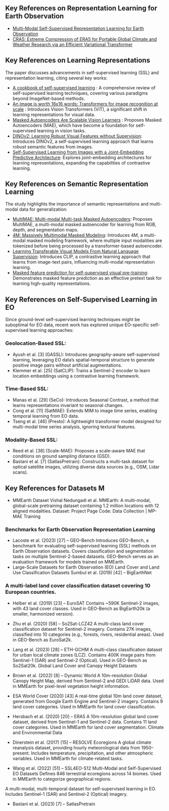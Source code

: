 
## Key References on Representation Learning for Earth Observation

- [Multi-Modal Self-Supervised Representation Learning for Earth Observation](https://ieeexplore.ieee.org/document/9553741?utm_source=chatgpt.com)
- [CRA5: Extreme Compression of ERA5 for Portable Global Climate and Weather Research via an Efficient Variational Transformer](https://doi.org/10.48550/arXiv.2405.03376)

## Key References on Learning Representations
The paper discusses advancements in self-supervised learning (SSL) and representation learning, citing several key works:

- [A cookbook of self-supervised learning](https://doi.org/10.48550/arXiv.2304.12210) : A comprehensive review of self-supervised learning techniques, covering various paradigms beyond ImageNet-based methods.
- [An image is worth 16x16 words: Transformers for image recognition at scale](https://doi.org/10.48550/arXiv.2010.11929) : Introduces Vision Transformers (ViT), a significant shift in learning representations for visual data.
- [Masked Autoencoders Are Scalable Vision Learners](https://doi.org/10.48550/arXiv.2111.06377) : Proposes Masked Autoencoders (MAE), which have become a foundation for self-supervised learning in vision tasks.
- [DINOv2: Learning Robust Visual Features without Supervision](https://doi.org/10.48550/arXiv.2304.07193): Introduces DINOv2, a self-supervised learning approach that learns robust semantic features from images.
- [Self-Supervised Learning from Images with a Joint-Embedding Predictive Architecture](https://doi.org/10.48550/arXiv.2301.08243): Explores joint-embedding architectures for learning representations, expanding the capabilities of contrastive learning.

## Key References on Semantic Representation Learning
The study highlights the importance of semantic representations and multi-modal data for generalization:

- [MultiMAE: Multi-modal Multi-task Masked Autoencoders](https://doi.org/10.48550/arXiv.2204.01678): Proposes MultiMAE, a multi-modal masked autoencoder for learning from RGB, depth, and segmentation maps.
- [4M: Massively Multimodal Masked Modeling](https://doi.org/10.48550/arXiv.2312.06647): Introduces 4M, a multi-modal masked modeling framework, where multiple input modalities are tokenized before being processed by a transformer-based autoencoder.
- [Learning Transferable Visual Models From Natural Language Supervision](https://doi.org/10.48550/arXiv.2103.00020): Introduces CLIP, a contrastive learning approach that learns from image-text pairs, influencing multi-modal representation learning.
- [Masked feature prediction for self-supervised visual pre-training](https://doi.org/10.48550/arXiv.2112.09133): Demonstrates masked feature prediction as an effective pretext task for learning high-quality representations.

## Key References on Self-Supervised Learning in EO
Since ground-level self-supervised learning techniques might be suboptimal for EO data, recent work has explored unique EO-specific self-supervised learning approaches:
### Geolocation-Based SSL:
- Ayush et al. [3] (GASSL): Introduces geography-aware self-supervised learning, leveraging EO data’s spatial-temporal structure to generate positive image pairs without artificial augmentations.
- Klemmer et al. [25] (SatCLIP): Trains a Sentinel-2 encoder to learn location embeddings using a contrastive learning framework.

### Time-Based SSL:
- Manas et al. [29] (SeCo): Introduces Seasonal Contrast, a method that learns representations invariant to seasonal changes.
- Cong et al. [11] (SatMAE): Extends MIM to image time series, enabling temporal learning from EO data.
- Tseng et al. [46] (Presto): A lightweight transformer model designed for multi-modal time series analysis, ignoring textural features.

### Modality-Based SSL:
- Reed et al. [38] (Scale-MAE): Proposes a scale-aware MAE that conditions on ground sampling distance (GSD).
- Bastani et al. [7] (SatlasPretrain): Constructs a multi-task dataset for optical satellite images, utilizing diverse data sources (e.g., OSM, Lidar scans).

## Key References for Datasets M
-  MMEarth Dataset
Vishal Nedungadi et al.
MMEarth: A multi-modal, global-scale pretraining dataset containing 1.2 million locations with 12 aligned modalities.
Dataset: Project Page
Code: Data Collection | MP-MAE Training

### Benchmarks for Earth Observation Representation Learning
- Lacoste et al. (2023) [27] – GEO-Bench
Introduces GEO-Bench, a benchmark for evaluating self-supervised learning (SSL) methods on Earth Observation datasets.
Covers classification and segmentation tasks on multiple Sentinel-2-based datasets.
GEO-Bench serves as an evaluation framework for models trained on MMEarth.
-  Large-Scale Datasets for Earth Observation (EO)
Land Cover and Land Use Classification Datasets
Sumbul et al. (2019) [42] – BigEarthNet

### A multi-label land cover classification dataset covering 10 European countries.
- Helber et al. (2019) [23] – EuroSAT
Contains ~590K Sentinel-2 images, with 43 land cover classes.
Used in GEO-Bench as BigEarth20k (a smaller, harmonized version).

- Zhu et al. (2020) [58] – So2Sat-LCZ42
A multi-class land cover classification dataset for Sentinel-2 imagery.
Contains 27K images, classified into 10 categories (e.g., forests, rivers, residential areas).
Used in GEO-Bench as EuroSat2k.

- Lang et al. (2023) [28] – ETH-GCHM
A multi-class classification dataset for urban local climate zones (LCZ).
Contains 400K image pairs from Sentinel-1 (SAR) and Sentinel-2 (Optical).
Used in GEO-Bench as So2Sat20k.
Global Land Cover and Canopy Height Datasets

- Brown et al. (2022) [8] – Dynamic World
A 10m-resolution Global Canopy Height Map, derived from Sentinel-2 and GEDI LiDAR data.
Used in MMEarth for pixel-level vegetation height information.

- ESA World Cover (2020) [43]
A real-time global 10m land cover dataset, generated from Google Earth Engine and Sentinel-2 imagery.
Contains 9 land cover categories.
Used in MMEarth for land cover classification.

- Hersbach et al. (2020) [20] – ERA5
A 10m-resolution global land cover dataset, derived from Sentinel-1 and Sentinel-2 data.
Contains 11 land cover categories.
Used in MMEarth for land cover segmentation.
Climate and Environmental Data

- Dinerstein et al. (2017) [15] – RESOLVE Ecoregions
A global climate reanalysis dataset, providing hourly meteorological data from 1950–present.
Includes temperature, precipitation, and other atmospheric variables.
Used in MMEarth for climate-related tasks.

  
- Wang et al. (2022) [51] – SSL4EO-S12
Multi-Modal and Self-Supervised EO Datasets
Defines 846 terrestrial ecoregions across 14 biomes.
Used in MMEarth to categorize geographical regions.


A multi-modal, multi-temporal dataset for self-supervised learning in EO.
Includes Sentinel-1 (SAR) and Sentinel-2 (Optical) imagery.
- Bastani et al. (2023) [7] – SatlasPretrain


